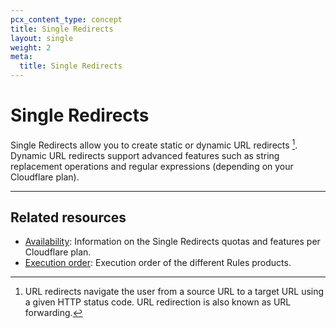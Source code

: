 ```yaml
---
pcx_content_type: concept
title: Single Redirects
layout: single
weight: 2
meta:
  title: Single Redirects
---
```


# Single Redirects

Single Redirects allow you to create static or dynamic URL redirects [^1]. Dynamic URL redirects support advanced features such as string replacement operations and regular expressions (depending on your Cloudflare plan).

[^1]: URL redirects navigate the user from a source URL to a target URL using a given HTTP status code. URL redirection is also known as URL forwarding.

---

## Related resources

* [Availability](/rules/url-forwarding/#availability): Information on the Single Redirects quotas and features per Cloudflare plan.
* [Execution order](/rules/url-forwarding/#execution-order): Execution order of the different Rules products.
